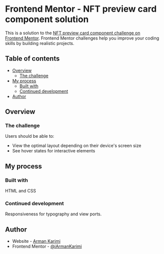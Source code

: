 # Frontend Mentor - NFT preview card component solution

This is a solution to the [NFT preview card component challenge on Frontend Mentor](https://www.frontendmentor.io/challenges/nft-preview-card-component-SbdUL_w0U). Frontend Mentor challenges help you improve your coding skills by building realistic projects. 

## Table of contents

- [Overview](#overview)
  - [The challenge](#the-challenge)
  <!-- - [Screenshot](#screenshot) -->
- [My process](#my-process)
  - [Built with](#built-with)
  - [Continued development](#continued-development)
- [Author](#author)

## Overview

### The challenge

Users should be able to:

- View the optimal layout depending on their device's screen size
- See hover states for interactive elements

<!-- ### Screenshot

![](./screenshot.jpg) -->


## My process

### Built with

HTML and CSS

### Continued development

Responsiveness for typography and view ports.

## Author

- Website - [Arman Karimi](https://iArmanKarimi.github.io)
- Frontend Mentor - [@iArmanKarimi](https://www.frontendmentor.io/profile/iArmanKarimi)
